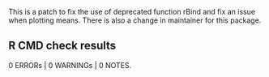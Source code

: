This is a patch to fix the use of deprecated function rBind and fix an
issue when plotting means. There is also a change in maintainer for this
package.

R CMD check results
-------------------

0 ERRORs | 0 WARNINGs | 0 NOTES.
